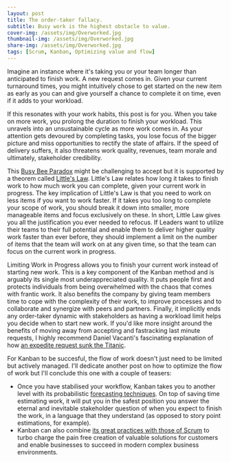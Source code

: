 ```yaml
---
layout: post
title: The order-taker fallacy.
subtitle: Busy work is the highest obstacle to value. 
cover-img: /assets/img/Overworked.jpg
thumbnail-img: /assets/img/Overworked.jpg
share-img: /assets/img/Overworked.jpg
tags: [Scrum, Kanban, Optimizing value and flow]
---
```


Imagine an instance where it's taking you or your team longer than anticipated to finish work. A new request comes in. Given your current turnaround times, you might intuitively chose to get started on the new item as early as you can and give yourself a chance to complete it on time, even if it adds to your workload. 

If this resonates with your work habits, this post is for you. When you take on more work, you prolong the duration to finish your workload. This unravels into an unsustainable cycle as more work comes in. As your attention gets devoured by completing tasks, you lose focus of the bigger picture and miss opportunities to rectify the state of affairs. If the speed of delivery suffers, it also threatens work quality, revenues, team morale and ultimately, stakeholder credibility.

This [Busy Bee Paradox](https://hakanforss.wordpress.com/2014/11/18/the-busy-bee-paradox/) might be challenging to accept but it is supported by a theorem called [Little's Law](https://scrumorg-website-prod.s3.amazonaws.com/drupal/2018-05/Little%E2%80%99s%20Law%20for%20Professional%20Scrum%20with%20Kanban.pdf). Little's Law relates how long it takes to finish work to how much work you can complete, given your current work in progress. The key implication of Little's Law is that you need to work on less items if you want to work faster. If it takes you too long to complete your scope of work, you should break it down into smaller, more manageable items and focus exclusively on these. In short, Little Law gives you all the justification you ever needed to refocus. If Leaders want to utilize their teams to their full potential and enable them to deliver higher quality work faster than ever before, they should implement a limit on the number of items that the team will work on at any given time, so that the team can focus on the current work in progress. 

Limiting Work in Progress allows you to finish your current work instead of starting new work. This is a key component of the Kanban method and is arguably its single most underappreciated quality. It puts people first and protects individuals from being overwhelmed with the chaos that comes with frantic work. It also benefits the company by giving team members time to cope with the complexity of their work, to improve processes and to collaborate and synergize with peers and partners. Finally, it implicitly ends any order-taker dynamic with stakeholders as having a workload limit helps you decide when to start new work. If you'd like more insight around the benefits of moving away from accepting and fastracking last minute requests, I highly recommend Daniel Vacanti's fascinating explanation of how [an expedite request sunk the Titanic](https://vimeo.com/239539858). 

For Kanban to be succesful, the flow of work doesn't just need to be limited but actively managed. I'll dedicate another post on how to optimize the flow of work but I'll conclude this one with a couple of teasers: 

* Once you have stabilised your workflow, Kanban takes you to another level with its probabilistic [forecasting techniques](https://www.scrum.org/resources/blog/create-faster-and-more-accurate-forecasts-using-probabilities). On top of saving time estimating work, it will put you in the safest position you answer the eternal and inevitable stakeholder question of when you expect to finish the work, in a language that they understand (as opposed to story point estimations, for example). 
* Kanban can also combine [its great practices with those of Scrum](https://scrumorg-website-prod.s3.amazonaws.com/drupal/2021-01/01-2021%20Kanban%20Guide.pdf?nexus-file=https%3A%2F%2Fscrumorg-website-prod.s3.amazonaws.com%2Fdrupal%2F2021-01%2F01-2021%2520Kanban%2520Guide.pdf) to turbo charge the pain free creation of valuable solutions for customers and enable businesses to succeed in modern complex business environments.  
